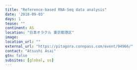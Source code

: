 ```yaml
---
title: "Reference-based RNA-Seq data analysis"
date: '2018-09-03'
days: 1
tease: ""
continent: AS
location: "日本オラクル 東京都港区"
image: 
location_url: ""
external_url: "https://pitagora.connpass.com/event/94966/"
contact: "Atsushi Asai"
gtn: false
subsites: [global, us]
---
```

